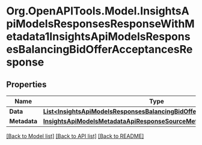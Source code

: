 # Org.OpenAPITools.Model.InsightsApiModelsResponsesResponseWithMetadata1InsightsApiModelsResponsesBalancingBidOfferAcceptancesResponse

## Properties

Name | Type | Description | Notes
------------ | ------------- | ------------- | -------------
**Data** | [**List&lt;InsightsApiModelsResponsesBalancingBidOfferAcceptancesResponse&gt;**](InsightsApiModelsResponsesBalancingBidOfferAcceptancesResponse.md) |  | [optional] 
**Metadata** | [**InsightsApiModelsMetadataApiResponseSourceMetadata**](InsightsApiModelsMetadataApiResponseSourceMetadata.md) |  | [optional] 

[[Back to Model list]](../README.md#documentation-for-models) [[Back to API list]](../README.md#documentation-for-api-endpoints) [[Back to README]](../README.md)

